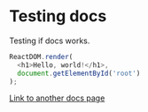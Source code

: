 # Testing docs

Testing if docs works.

``` javascript
ReactDOM.render(
  <h1>Hello, world!</h1>,
  document.getElementById('root')
);
```

[Link to another docs page](another_page.md)